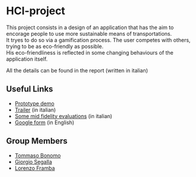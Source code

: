# HCI-project
This project consists in a design of an application that has the aim to encorage people to use more sustainable means of transportations. <br />
It tryes to do so via a gamification process. The user competes with others, trying to be as eco-friendly as possible. <br />
His eco-friendliness is reflected in some changing behaviours of the application itself.

All the details can be found in the report (written in italian)

## Useful Links
* [Prototype demo](https://xd.adobe.com/view/5b8e289d-0c72-4e0e-4415-9d0927dcf0f2-2dbf/?fullscreen)
* [Trailer](https://drive.google.com/file/d/1PfnMdzQko6Av_X9B5qRWjAMiKUJmU7im/view) (in italian)
* [Some mid fidelity evaluations](https://drive.google.com/drive/folders/1PGFNYdy21n_cPLIN7iqjIWmBDXp-2Idx?usp=sharing) (in italian)
* [Google form](https://goo.gl/forms/9inSOlx2zqdHkKBq2) (in English)

## Group Members
* [Tommaso Bonomo](https://github.com/tommasobonomo)
* [Giorgio Segalla](https://github.com/GiorgioSgl)
* [Lorenzo Framba](https://github.com/LorenzoFramba)
